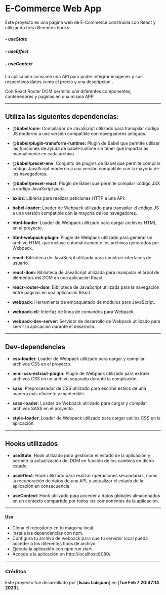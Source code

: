 # **E-Commerce Web App**
Este proyecto es una página web de E-Commerce construida con React y utilizando tres diferentes hooks: 
#####  - useState
##### - useEffect 
##### - useContext

La aplicación consume una API para poder integrar imagenes y sus respectivos datos como el precio y una descripcion . 

Con React Router DOM permitio unir diferentes componentes, contenedores y paginas en una misma APP 

------------

## Utiliza las siguientes dependencias:

-  @**babel/core**: Compilador de JavaScript utilizado para transpilar código JS moderno a una versión compatible con navegadores antiguos.

-  @**babel/plugin-transform-runtime:** Plugin de Babel que permite utilizar las funciones de ayuda de babel-runtime sin tener que importarlas manualmente en cada archivo.

- @**babel/preset-env**: Conjunto de plugins de Babel que permite compilar código JavaScript moderno a una versión compatible con la mayoría de los navegadores.

- @**babel/preset-react**: Plugin de Babel que permite compilar código JSX a código JavaScript puro.

- **axios**: Librería para realizar peticiones HTTP a una API.

- **babel-loader**: Loader de Webpack utilizado para transpilar el código JS a una versión compatible con la mayoría de los navegadores.

- **html-loader**: Loader de Webpack utilizado para cargar archivos HTML en el proyecto.

- **html-webpack-plugin**: Plugin de Webpack utilizado para generar un archivo HTML que incluye automáticamente los archivos generados por Webpack.

- **react**: Biblioteca de JavaScript utilizada para construir interfaces de usuario.

- **react-dom**: Biblioteca de JavaScript utilizada para manipular el árbol de elementos del DOM en una aplicación React.

- **react-router-dom**: Biblioteca de JavaScript utilizada para la navegación entre páginas en una aplicación React.

- **webpack**: Herramienta de empaquetado de módulos para JavaScript.

- **webpack-cli**: Interfaz de línea de comandos para Webpack.

- **webpack-dev-server**: Servidor de desarrollo de Webpack utilizado para servir la aplicación durante el desarrollo.


------------


## Dev-dependencias

- **css-loader**: Loader de Webpack utilizado para cargar y compilar archivos CSS en el proyecto.

- **mini-css-extract-plugin**: Plugin de Webpack utilizado para extraer archivos CSS en un archivo separado durante la compilación.

- **sass**: Preprocesador de CSS utilizado para escribir estilos de una manera más eficiente y mantenible.

- **sass-loader**: Loader de Webpack utilizado para cargar y compilar archivos SASS en el proyecto.

- **style-loader**: Loader de Webpack utilizado para cargar estilos CSS en la aplicación.

------------

## Hooks utilizados

- **useState**: Hook utilizado para gestionar el estado de la aplicación y permitir la actualización del DOM en función de los cambios en dicho estado.

- **useEffect**: Hook utilizado para realizar operaciones secundarias, como la recuperación de datos de una API, y actualizar el estado de la aplicación en consecuencia.

- **useContext**: Hook utilizado para acceder a datos globales almacenados en un contexto compartido por todos los componentes de la aplicación.

------------

#### Uso
- Clona el repositorio en tu máquina local.
- Instala las dependencias con npm.
- Configura tu archivo de webpack para que tu servidor local pueda acceder a los diferentes tipos de archivo
- Ejecuta la aplicación con npm run start.
- Accede a la aplicación en http://localhost:8080/.

------------

### Créditos

Este proyecto fue desarrollado por [**Isaac Luisjuan**] en [**Tue Feb 7 20:47:14 2023**].